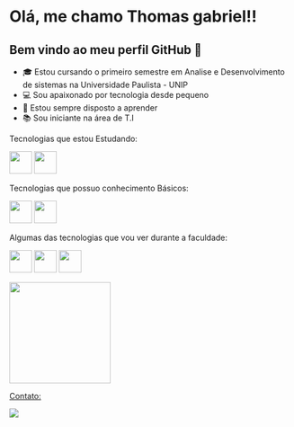 # Olá, me chamo Thomas gabriel!! 
## Bem vindo ao meu perfil GitHub 👋

- 🎓 Estou cursando o primeiro semestre em Analise e Desenvolvimento de sistemas na Universidade Paulista - UNIP
- 💻 Sou apaixonado por tecnologia desde pequeno 
- 🔎 Estou sempre disposto a aprender 
- 📚 Sou iniciante na área de T.I




Tecnologias que estou Estudando:


<img src="https://cdn.jsdelivr.net/gh/devicons/devicon/icons/python/python-original-wordmark.svg" width="40" heigth="40"/>  <img src="https://cdn.jsdelivr.net/gh/devicons/devicon/icons/mysql/mysql-original-wordmark.svg" width="40" heigth="40"/>
          
Tecnologias que possuo conhecimento Básicos:

<img src="https://cdn.jsdelivr.net/gh/devicons/devicon/icons/html5/html5-original.svg" width="40" heigth="40" /> <img src="https://cdn.jsdelivr.net/gh/devicons/devicon/icons/css3/css3-original.svg" width="40" heigth="40"/>

Algumas das tecnologias que vou ver durante a faculdade:

<img src="https://cdn.jsdelivr.net/gh/devicons/devicon/icons/csharp/csharp-original.svg" width="40" heigth="40" /> <img src="https://cdn.jsdelivr.net/gh/devicons/devicon/icons/javascript/javascript-original.svg" width="40" heigth="40" />  <img src="https://cdn.jsdelivr.net/gh/devicons/devicon/icons/java/java-original-wordmark.svg" width="40" heigth="40"/>
 
 
<div>
<a href="https://github.com/ThomasGSS">
<img height="180em" src="https://github-readme-stats.vercel.app/api/top-langs/?username=ThomasGSS&layout=compact&langs_count=7&theme=dracula"/>          
</div>   


Contato: 

<a href="https://www.linkedin.com/in/thomasgabriel2003/" target="_blank"><img src="https://img.shields.io/badge/-LinkedIn-%230077B5?style=for-the-badge&logo=linkedin&logoColor=white" target="_blank"></a>   
